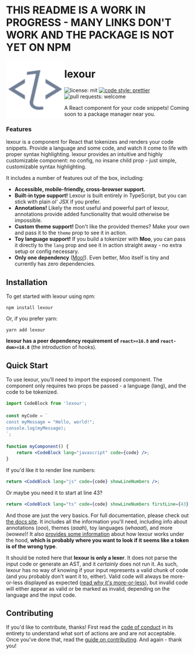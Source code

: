 # THIS README IS A WORK IN PROGRESS - MANY LINKS DON'T WORK AND THE PACKAGE IS NOT YET ON NPM

<img src="images/lexour.svg" height="160px" align="left" />

# lexour

![license: mit](https://img.shields.io/badge/license-MIT-blue)
[![code style: prettier](https://img.shields.io/badge/code_style-prettier-ff69b4.svg)](https://github.com/prettier/prettier)
![pull requests: welcome](https://img.shields.io/badge/PRs-welcome-brightgreen)

A React component for your code snippets! Coming soon to a package manager near
you.

### Features

lexour is a component for React that tokenizes and renders your code snippets.
Provide a language and some code, and watch it come to life with proper syntax
highlighting. lexour provides an intuitive and highly customizable component: no
config, no insane child prop - just simple, customizable syntax highlighting.

It includes a number of features out of the box, including:

-   **Accessible, mobile-friendly, cross-browser support.**
-   **Built-in type support!** Lexour is built entirely in TypeScript, but you
    can stick with plain ol' JSX if you prefer.
-   **Annotations!** Likely the most useful and powerful part of lexour,
    annotations provide added functionality that would otherwise be impossible.
-   **Custom theme support!** Don't like the provided themes? Make your own and
    pass it to the `theme` prop to see it in action.
-   **Toy language support!** If you build a tokenizer with **Moo**, you can
    pass it directly to the `lang` prop and see it in action straight away - no
    extra setup or config necessary.
-   **Only one dependency** ([Moo!][moo]). Even better, Moo itself is tiny and
    currently has zero dependencies.

## Installation

To get started with lexour using npm:

```
npm install lexour
```

Or, if you prefer yarn:

```
yarn add lexour
```

**lexour has a peer dependency requirement of `react>=16.8` and
`react-dom>=16.8`** (the introduction of hooks).

## Quick Start

To use lexour, you'll need to import the exposed component. The component only
requires two props be passed - a language (lang), and the code to be tokenized.

```jsx
import CodeBlock from 'lexour';

const myCode = `
const myMessage = "Hello, world!";
console.log(myMessage);
`;

function myComponent() {
    return <CodeBlock lang="javascript" code={code} />;
}
```

If you'd like it to render line numbers:

```jsx
return <CodeBlock lang="js" code={code} showLineNumbers />;
```

Or maybe you need it to start at line 43?

```jsx
return <CodeBlock lang="ts" code={code} showLineNumbers firstLine={43} />;
```

And those are just the very basics. For full documentation, please check out
[the docs site][docs]. It includes all the information you'll need, including
info about annotations (_ooo_), themes (_aaah_), toy languages (_whaaat_), and
more (_wowee_)! It also [provides some information][lexer_explanation] about how
lexour works under the hood, **which is probably where you want to look if it
seems like a token is of the wrong type**.

It should be noted here that **lexour is only a lexer**. It does not parse the
input code or generate an AST, and it _certainly_ does not run it. As such,
lexour has no way of knowing if your input represents a valid chunk of code (and
you probably don't want it to, either). Valid code will always be more-or-less
displayed as expected ([read why it's more-or-less][lexer_explanation]), but
invalid code will either appear as valid or be marked as invalid, depending on
the language and the input code.

## Contributing

If you'd like to contribute, thanks! First read the [code of conduct][conduct]
in its entirety to understand what sort of actions are and are not acceptable.
Once you've done that, read the [guide on contributing][contributing]. And
again - thank you!

[moo]: https://github.com/no-context/moo
[docs]: ./README.md
[conduct]: ./CODE_OF_CONDUCT.md
[contributing]: ./README.md
[lexer_explanation]: ./README.md
